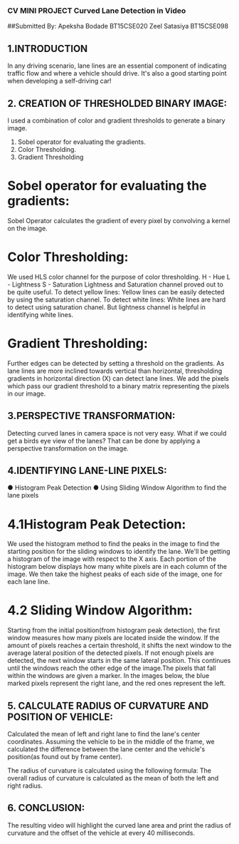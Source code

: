 ### CV MINI PROJECT Curved Lane Detection in Video
##Submitted By:
Apeksha Bodade BT15CSE020 
Zeel Satasiya BT15CSE098

## 1.INTRODUCTION
In any driving scenario, lane lines are an essential component of indicating traffic flow and where a vehicle should drive. It's also a good starting point when developing a self-driving car!

## 2. CREATION OF THRESHOLDED BINARY IMAGE:
I used a combination of color and gradient thresholds to generate a binary image.
1. Sobel operator for evaluating the gradients. 
2. Color Thresholding.
3. Gradient Thresholding

# Sobel operator for evaluating the gradients:
Sobel Operator calculates the gradient of every pixel by convolving a kernel on the image.

# Color Thresholding:
We used HLS color channel for the purpose of color thresholding.
H - Hue L - Lightness S - Saturation Lightness and Saturation channel proved out to be quite useful.
To detect yellow lines:
Yellow lines can be easily detected by using the saturation channel.
To detect white lines:
White lines are hard to detect using saturation chanel. But lightness channel is helpful in identifying white lines.

# Gradient Thresholding:
Further edges can be detected by setting a threshold on the gradients. As lane lines are more inclined towards vertical than horizontal, thresholding gradients in horizontal direction (X) can detect lane lines. We add the pixels which pass our gradient threshold to a binary matrix representing the pixels in our image.

## 3.PERSPECTIVE TRANSFORMATION:
Detecting curved lanes in camera space is not very easy. What if we could get a birds eye view of the lanes? That can be done by applying a perspective transformation on the image.

## 4.IDENTIFYING LANE-LINE PIXELS:
● Histogram Peak Detection
● Using Sliding Window Algorithm to find the lane pixels

 # 4.1Histogram Peak Detection:
We used the histogram method to find the peaks in the image to find the starting position for the sliding windows to identify the lane.
We'll be getting a histogram of the image with respect to the X axis. Each portion of the histogram below displays how many white pixels are in each column of the image. We then take the highest peaks of each side of the image, one for each lane line.
 
 # 4.2 Sliding Window Algorithm:
Starting from the initial position(from histogram peak detection), the first window measures how many pixels are located inside the window. If the amount of pixels reaches a certain threshold, it shifts the next window to the average lateral position of the detected pixels. If not enough pixels are detected, the next window starts in the same lateral position. This continues until the windows reach the other edge of the image.The pixels that fall within the windows are given a marker. In the images below, the blue marked pixels represent the right lane, and the red ones represent the left.
 
## 5. CALCULATE RADIUS OF CURVATURE AND POSITION OF VEHICLE:
Calculated the mean of left and right lane to find the lane's center coordinates. Assuming the vehicle to be in the middle of the frame, we calculated the difference between the lane center and the vehicle's position(as found out by frame center).

The radius of curvature is calculated using the following formula:
The overall radius of curvature is calculated as the mean of both the left and right radius.

## 6. CONCLUSION:
The resulting video will highlight the curved lane area and print the radius of curvature and the offset of the vehicle at every 40 milliseconds.